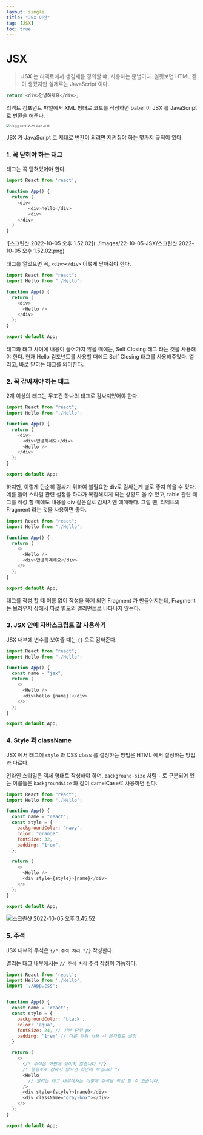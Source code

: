 ```yaml
---
layout: single
title: "JSX 이란"
tag: [JSX]
toc: true
---
```


# JSX

> **JSX** 는 리액트에서 생김새를 정의할 떄, 사용하는 문법이다. 얼핏보면 HTML 같이 생겼지만 실제로는 JavaScript 이다.

```js
return <div>안녕하세요</div>;
```

리액트 컴포넌트 파일에서 XML 형태로 코드를 작성하면 babel 이 JSX 를 JavaScript 로 변환을 해준다.

<img src="../images/22-10-05-JSX/스크린샷 2022-10-05 오후 1.41.21.png" alt="스크린샷 2022-10-05 오후 1.41.21" style="zoom:50%;" />

JSX 가 JavaScript 로 제대로 변환이 되려면 지켜줘야 하는 몇가지 규칙이 있다.

### 1. 꼭 닫혀야 하는 태그

태그는 꼭 닫혀있어야 한다.

```js
import React from 'react';

function App() {
  return (
  	<div>
    	<div>hello</div>
    	<div>
    </div>
  )
}
```

![스크린샷 2022-10-05 오후 1.52.02](../images/22-10-05-JSX/스크린샷 2022-10-05 오후 1.52.02.png)

태그를 열었으면 꼭, `<div></div>` 이렇게 닫아줘야 한다.

```js
import React from "react";
import Hello from "./Hello";

function App() {
  return (
    <div>
      <Hello />
    </div>
  );
}

export default App;
```

태그와 태그 사이에 내용이 들어가지 않을 때에는, Self Closing 태그 라는 것을 사용해야 한다. 현재 Hello 컴포넌트를 사용할 때에도 Self Closing 태그를 사용해주었다. 열리고, 바로 닫히는 태그를 의미한다.

### 2. 꼭 감싸져야 하는 태그

2개 이상의 태그는 무조건 하나의 태그로 감싸져있어야 한다.

```js
import React from "react";
import Hello from "./Hello";

function App() {
  return (
    <div>
      <div>안녕하세요</div>
      <Hello />
    </div>
  );
}

export default App;
```

하지만, 이렇게 단순히 감싸기 위하여 불필요한 div로 감싸는게 별로 좋지 않을 수 있다. 예를 들어 스타일 관련 설정을 하다가 복잡해지게 되는 상황도 올 수 있고, table 관련 태그를 작성 할 때에도 내용을 div 같은걸로 감싸기엔 애매하다. 그럴 땐, 리액트의 Fragment 라는 것을 사용하면 좋다.

```js
import React from "react";
import Hello from "./Hello";

function App() {
  return (
    <>
      <Hello />
      <div>안녕히계세요</div>
    </>
  );
}

export default App;
```

태그를 작성 할 때 이름 없이 작성을 하게 되면 Fragment 가 만들어지는데, Fragment 는 브라우저 상에서 따로 별도의 엘리먼트로 나타나지 않는다.

### 3. JSX 안에 자바스크립트 값 사용하기

JSX 내부에 변수를 보여줄 때는 `{}` 으로 감싸준다.

```js
import React from "react";
import Hello from "./Hello";

function App() {
  const name = "jsx";
  return (
    <>
      <Hello />
      <div>hello {name}!</div>
    </>
  );
}

export default App;
```

### 4. Style 과 className

JSX 에서 태그에 `style` 과 CSS class 를 설정하는 방법은 HTML 에서 설정하는 방법과 다르다.

인라인 스타일은 객체 형태로 작성해야 하며, `background-size` 처럼 `-` 로 구분되어 있는 이름들은 `backgroundSize` 와 같이 camelCase로 사용하면 된다.

```js
import React from "react";
import Hello from "./Hello";

function App() {
  const name = "react";
  const style = {
    backgroundColor: "navy",
    color: "orange",
    fontSize: 32,
    padding: "1rem",
  };

  return (
    <>
      <Hello />
      <div style={style}>{name}</div>
    </>
  );
}

export default App;
```

<img src="../images/22-10-05-JSX/스크린샷 2022-10-05 오후 3.45.52.png" alt="스크린샷 2022-10-05 오후 3.45.52"  />

### 5. 주석

JSX 내부의 주석은 `{/* 주석 처리 */}` 작성한다.

열리는 태그 내부에서는 `// 주석 처리` 주석 작성이 가능하다.

```js
import React from 'react';
import Hello from './Hello';
import './App.css';


function App() {
  const name = 'react';
  const style = {
    backgroundColor: 'black',
    color: 'aqua',
    fontSize: 24, // 기본 단위 px
    padding: '1rem' // 다른 단위 사용 시 문자열로 설정
  }

  return (
    <>
      {/* 주석은 화면에 보이지 않습니다 */}
      /* 중괄호로 감싸지 않으면 화면에 보입니다 */
      <Hello 
        // 열리는 태그 내부에서는 이렇게 주석을 작성 할 수 있습니다.
      />
      <div style={style}>{name}</div>
      <div className="gray-box"></div>
    </>
  );
}

export default App;
```

